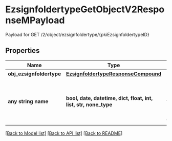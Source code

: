 # EzsignfoldertypeGetObjectV2ResponseMPayload

Payload for GET /2/object/ezsignfoldertype/{pkiEzsignfoldertypeID}

## Properties
Name | Type | Description | Notes
------------ | ------------- | ------------- | -------------
**obj_ezsignfoldertype** | [**EzsignfoldertypeResponseCompound**](EzsignfoldertypeResponseCompound.md) |  | 
**any string name** | **bool, date, datetime, dict, float, int, list, str, none_type** | any string name can be used but the value must be the correct type | [optional]

[[Back to Model list]](../README.md#documentation-for-models) [[Back to API list]](../README.md#documentation-for-api-endpoints) [[Back to README]](../README.md)


